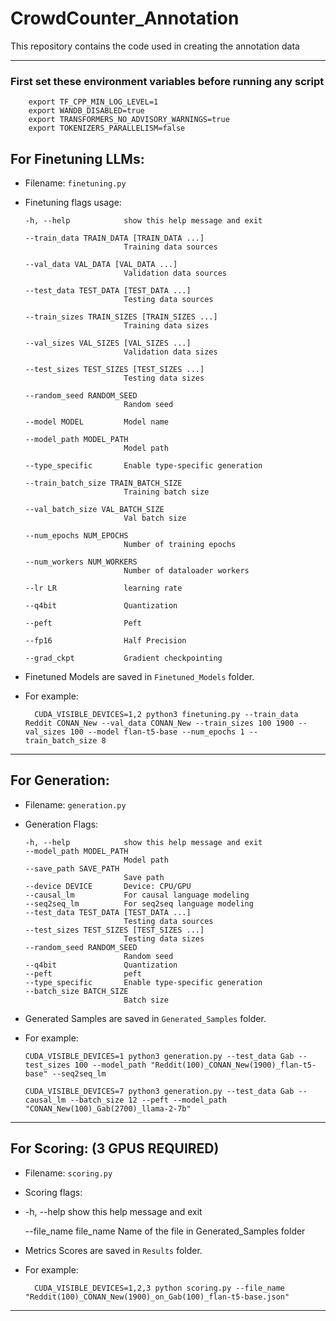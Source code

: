 # CrowdCounter_Annotation
This repository contains the code used in creating the annotation data

<hr>

### First set these environment variables before running any script
```
    export TF_CPP_MIN_LOG_LEVEL=1
    export WANDB_DISABLED=true 
    export TRANSFORMERS_NO_ADVISORY_WARNINGS=true
    export TOKENIZERS_PARALLELISM=false
```

## For Finetuning LLMs:

- Filename: `finetuning.py`

- Finetuning flags usage:

      -h, --help            show this help message and exit
      
      --train_data TRAIN_DATA [TRAIN_DATA ...]
                            Training data sources
                            
      --val_data VAL_DATA [VAL_DATA ...]
                            Validation data sources
                            
      --test_data TEST_DATA [TEST_DATA ...]
                            Testing data sources
                            
      --train_sizes TRAIN_SIZES [TRAIN_SIZES ...]
                            Training data sizes
                            
      --val_sizes VAL_SIZES [VAL_SIZES ...]
                            Validation data sizes
                            
      --test_sizes TEST_SIZES [TEST_SIZES ...]
                            Testing data sizes
                            
      --random_seed RANDOM_SEED
                            Random seed
                            
      --model MODEL         Model name
      
      --model_path MODEL_PATH
                            Model path
                            
      --type_specific       Enable type-specific generation
      
      --train_batch_size TRAIN_BATCH_SIZE
                            Training batch size
                            
      --val_batch_size VAL_BATCH_SIZE
                            Val batch size
                            
      --num_epochs NUM_EPOCHS
                            Number of training epochs
                            
      --num_workers NUM_WORKERS
                            Number of dataloader workers
                            
      --lr LR               learning rate
      
      --q4bit               Quantization
      
      --peft                Peft
      
      --fp16                Half Precision
      
      --grad_ckpt           Gradient checkpointing

- Finetuned Models are saved in `Finetuned_Models` folder.

- For example: 
  ```
    CUDA_VISIBLE_DEVICES=1,2 python3 finetuning.py --train_data Reddit CONAN_New --val_data CONAN_New --train_sizes 100 1900 --val_sizes 100 --model flan-t5-base --num_epochs 1 --train_batch_size 8
  ```
    
<hr>

## For Generation:

- Filename: `generation.py`

- Generation Flags:
  
      -h, --help            show this help message and exit
      --model_path MODEL_PATH
                            Model path
      --save_path SAVE_PATH
                            Save path
      --device DEVICE       Device: CPU/GPU
      --causal_lm           For causal language modeling
      --seq2seq_lm          For seq2seq language modeling
      --test_data TEST_DATA [TEST_DATA ...]
                            Testing data sources
      --test_sizes TEST_SIZES [TEST_SIZES ...]
                            Testing data sizes
      --random_seed RANDOM_SEED
                            Random seed
      --q4bit               Quantization
      --peft                peft
      --type_specific       Enable type-specific generation
      --batch_size BATCH_SIZE
                            Batch size
   
- Generated Samples are saved in `Generated_Samples` folder.

- For example:
    ```
    CUDA_VISIBLE_DEVICES=1 python3 generation.py --test_data Gab --test_sizes 100 --model_path "Reddit(100)_CONAN_New(1900)_flan-t5-base" --seq2seq_lm
    ```
    ```
    CUDA_VISIBLE_DEVICES=7 python3 generation.py --test_data Gab --causal_lm --batch_size 12 --peft --model_path "CONAN_New(100)_Gab(2700)_llama-2-7b"
    ```
    
<hr>

## For Scoring: (3 GPUS REQUIRED)

- Filename: `scoring.py`

- Scoring flags:
- 
    -h, --help            show this help message and exit
    
    --file_name file_name    Name of the file in Generated_Samples folder

- Metrics Scores are saved in `Results` folder.

- For example:
  ```
    CUDA_VISIBLE_DEVICES=1,2,3 python scoring.py --file_name "Reddit(100)_CONAN_New(1900)_on_Gab(100)_flan-t5-base.json"
  ```
  
<hr>
